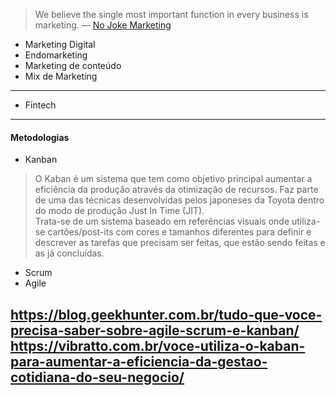 > We believe the single most important function in every business is marketing.
> — [No Joke Marketing](https://www.linkedin.com/company/no-joke-marketing/)



- Marketing Digital
- Endomarketing
- Marketing de conteúdo
- Mix de Marketing
---
- Fintech
---


#### Metodologias
- Kanban
>O Kaban é um sistema que tem como objetivo principal aumentar a eficiência da produção através da otimização de recursos. Faz parte de uma das técnicas desenvolvidas pelos japoneses da Toyota dentro do modo de produção Just In Time (JIT).  
Trata-se de um sistema baseado em referências visuais onde utiliza-se cartões/post-its com cores e tamanhos diferentes para definir e descrever as tarefas que precisam ser feitas, que estão sendo feitas e as já concluídas.
- Scrum
- Agile

https://blog.geekhunter.com.br/tudo-que-voce-precisa-saber-sobre-agile-scrum-e-kanban/
https://vibratto.com.br/voce-utiliza-o-kaban-para-aumentar-a-eficiencia-da-gestao-cotidiana-do-seu-negocio/
---
